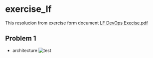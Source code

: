 # exercise_lf

This resolucion from exercise form document [LF DevOps Execise.pdf](https://github.com/cragiraldo/exercise_lf/blob/56e224f83c577797a9c4af1c93db2f5737a51399/LF%20DevOps%20Exercise%20%20%20.pdf)

## Problem 1
- architecture
![test](https://drive.google.com/file/d/10-Pxp5Qn0v61B6tM1QDl0toI014nQ3SO/view?usp=sharing)